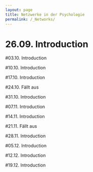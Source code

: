 ```yaml
---
layout: page
title: Netzwerke in der Psychologie
permalink: /_Networks/
---
```

# 26.09. Introduction

#03.10. Introduction

#10.10. Introduction

#17.10. Introduction

#24.10. Fällt aus

#31.10. Introduction

#07.11. Introduction

#14.11. Introduction

#21.11. Fällt aus

#28.11. Introduction

#05.12. Introduction

#12.12. Introduction

#19.12. Introduction
